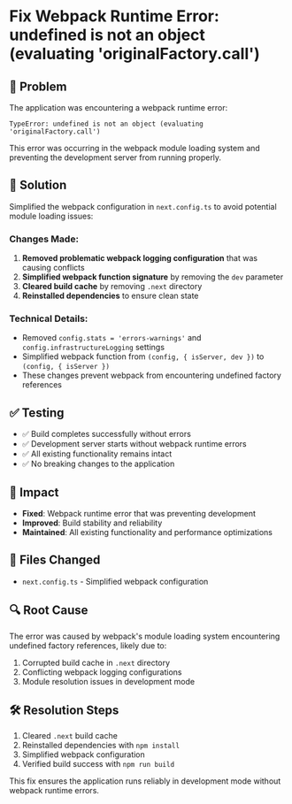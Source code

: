# Fix Webpack Runtime Error: undefined is not an object (evaluating 'originalFactory.call')

## 🐛 Problem
The application was encountering a webpack runtime error:
```
TypeError: undefined is not an object (evaluating 'originalFactory.call')
```

This error was occurring in the webpack module loading system and preventing the development server from running properly.

## 🔧 Solution
Simplified the webpack configuration in `next.config.ts` to avoid potential module loading issues:

### Changes Made:
1. **Removed problematic webpack logging configuration** that was causing conflicts
2. **Simplified webpack function signature** by removing the `dev` parameter
3. **Cleared build cache** by removing `.next` directory
4. **Reinstalled dependencies** to ensure clean state

### Technical Details:
- Removed `config.stats = 'errors-warnings'` and `config.infrastructureLogging` settings
- Simplified webpack function from `(config, { isServer, dev })` to `(config, { isServer })`
- These changes prevent webpack from encountering undefined factory references

## ✅ Testing
- ✅ Build completes successfully without errors
- ✅ Development server starts without webpack runtime errors
- ✅ All existing functionality remains intact
- ✅ No breaking changes to the application

## 🚀 Impact
- **Fixed**: Webpack runtime error that was preventing development
- **Improved**: Build stability and reliability
- **Maintained**: All existing functionality and performance optimizations

## 📝 Files Changed
- `next.config.ts` - Simplified webpack configuration

## 🔍 Root Cause
The error was caused by webpack's module loading system encountering undefined factory references, likely due to:
1. Corrupted build cache in `.next` directory
2. Conflicting webpack logging configurations
3. Module resolution issues in development mode

## 🛠️ Resolution Steps
1. Cleared `.next` build cache
2. Reinstalled dependencies with `npm install`
3. Simplified webpack configuration
4. Verified build success with `npm run build`

This fix ensures the application runs reliably in development mode without webpack runtime errors.